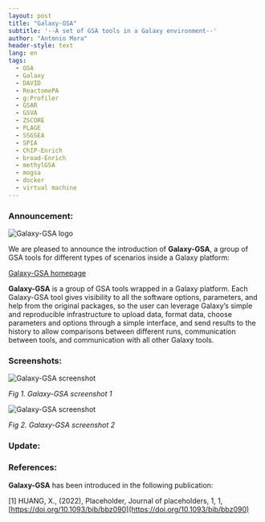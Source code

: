 ```yaml
---
layout: post
title: "Galaxy-GSA"
subtitle: '--A set of GSA tools in a Galaxy environment--'
author: "Antonio Mora"
header-style: text
lang: en
tags:
  - GSA
  - Galaxy
  - DAVID
  - ReactomePA
  - g:Profiler
  - GSAR
  - GSVA
  - ZSCORE
  - PLAGE
  - SSGSEA
  - SPIA
  - ChIP-Enrich
  - broad-Enrich
  - methylGSA
  - mogsa
  - docker
  - virtual machine
---
```


### Announcement:
![Galaxy-GSA logo](/img/galaxygsa-logo-200x200.png)

We are pleased to announce the introduction of **Galaxy-GSA**, a group of GSA tools for different types of scenarios inside a Galaxy platform:

[Galaxy-GSA homepage](https://gsa-central.github.io/galaxy.html)

**Galaxy-GSA** is a group of GSA tools wrapped in a Galaxy platform. Each Galaxy-GSA tool gives visibility to all the software options, parameters, and help from the original packages, so the user can leverage Galaxy’s simple and reproducible infrastructure to upload data, format data, choose parameters and options through a simple interface, and send results to the history to allow comparisons between different runs, communication between tools, and communication with all other Galaxy tools.

### Screenshots:

![Galaxy-GSA screenshot](/img/galaxygsa-screenshot1.PNG)

_Fig 1. Galaxy-GSA screenshot 1_

![Galaxy-GSA screenshot](/img/galaxygsa-screenshot2.PNG)

_Fig 2. Galaxy-GSA screenshot 2_

### Update:
### References:
**Galaxy-GSA** has been introduced in the following publication:

[1] HUANG, X., (2022), Placeholder, Journal of placeholders, 1, 1, [https://doi.org/10.1093/bib/bbz090](https://doi.org/10.1093/bib/bbz090)


